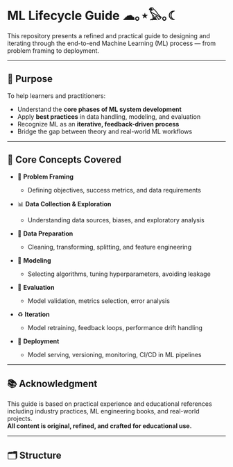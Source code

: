 # ML Lifecycle Guide ☁︎｡⋆𓅃｡☾

This repository presents a refined and practical guide to designing and iterating through the end-to-end Machine Learning (ML) process — from problem framing to deployment.

---

## 🎯 Purpose

To help learners and practitioners:
- Understand the **core phases of ML system development**
- Apply **best practices** in data handling, modeling, and evaluation
- Recognize ML as an **iterative, feedback-driven process**
- Bridge the gap between theory and real-world ML workflows

---

## 🔄 Core Concepts Covered

- 🧩 **Problem Framing**
  - Defining objectives, success metrics, and data requirements

- 📊 **Data Collection & Exploration**
  - Understanding data sources, biases, and exploratory analysis

- 🧹 **Data Preparation**
  - Cleaning, transforming, splitting, and feature engineering

- 🧠 **Modeling**
  - Selecting algorithms, tuning hyperparameters, avoiding leakage

- 🧪 **Evaluation**
  - Model validation, metrics selection, error analysis

- ♻️ **Iteration**
  - Model retraining, feedback loops, performance drift handling

- 🚀 **Deployment**
  - Model serving, versioning, monitoring, CI/CD in ML pipelines

---

## 📚 Acknowledgment

This guide is based on practical experience and educational references including industry practices, ML engineering books, and real-world projects.  
**All content is original, refined, and crafted for educational use.**

---

## 🗂️ Structure

